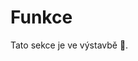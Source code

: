 # Funkce
Tato sekce je ve výstavbě 🚧.

<!--Funkce a procedury
==================

Asi bychom byli schopni naše programy psát tak, abychom nepotřebovali
použít funkce. Toto by nám však vystačilo na velmi krátké programy,
poněvadž bychom jinak museli všechen kód psát znovu a znovu. Základní
vlastností funkcí je jejich znovupoužitelnost. Pokud tedy máme úlohu,
kterou víme, že budeme požívat více než jednou, je vhodné ji umístit do
funkce. Takovýto blok kódu by též měl fungovat pokud možno co nejvíce
samostatně.

Funkce
------

V jazyce *C* je definice funkce do značné míry podobná definici funkce v
jiných jazycích. Uvádíme návratový datový typ a uvádíme datové typy
argumentů funkce. Toto je dáno statickou typovostí jazyka. Uveďme si
jednoduchý příklad pro výpočet mocniny čísla.

```c
int sqr( int number ) {
    return number * number;
}
int number = 3;
printf( "sqr( number ): %d\n", sqr( number ) ); // 9
```

Funkce je tedy deklarována tak, že jako první je uveden její návratový
typ. V našem případě tedy `int` pro celá čísla. Pak je uvedeno jméno funkce. V
tomto případě `sqr`. Pak je v kulatých závorkách uveden seznam parametrů
(nebo též argumentů), které funkce přijímá, tedy `number`. Tělo naší funkce `sqr`
obsahuje pouze jeden řádek, který vypočte druhou mocninu zadaného čísla
a takto spočítanou hodnotu vrátí z funkce ven pomocí klíčového slova `return`.
Volání funkce je pak provedeno jménem funkce s parametry uvedenými v
kulatých závorkách tak, jak je to uvedeno v příkladu.

Funkce nám také dovolují provádět generalizaci, což je zobecnění
zadaného problému. Vezměme si výpočet mocniny čísla jako jednoduchý
příklad. První ukázka funkce `sqr` umí vypočítat pouze druhou mocninu zadaného
čísla `number`. My bychom však chtěli vytvořit obecnou funkci na výpočet
jakékoli mocniny čísla. Taková funkce je v ukázce níže.

```c
int pow( int number, int exponent ) {
    int result = number;
    int i = 1;
    while ( i < exponent ) {
        result *= number;
        i++;
    }
    return result;
}

int a = 2, b = 3;
printf( "pow( %d, %d ): %d\n", pow( a, b ) );  // pow( 2, 3 ): 8
b = 5;
printf( "pow( %d, %d ): %d\n", pow( a, b ) );  // pow( 2, 5 ): 32
```

Funkce `pow` má nyní 2 parametry s mocněncem `number` a mocnitelem `exponent`. Místo natvrdo
nastavené hodnoty `2` pro výpočet druhé mocniny z předcházejícího příkladu
(realizovaného násobením) je mocnitel zadán parametrem funkce. Máme tak
zobecněný (generalizovaný) kód pro výpočet mocniny.

Procedury (funkce bez návratového typu)
---------------------------------------

V jazyce *C* máme jeden datový typ, který nemá přesné určení. Je to typ a
může prakticky znamenat cokoli. Nejčastěji jej používáme jako pointer na
nějakou struktury, kterou pak budeme dále přetypovávat. Velmi často je
však používán jako návratový typ funkce. V takovém případě funkce
nevrací žádnou hodnotu. Funkce pouze zpracuje vstupní data a tím její
úloha končí. Takové funkci říkáme procedura.

Parametry funkcí
----------------

V prvním příkladu pro výpočet druhé mocniny jsme použili parametr tak,
že byl volán tzv. hodnotou. To prakticky znamená, že hodnota uložená v
proměnné `number` na řádku 5 se nakopíruje do parametru `number` funkce `sqr` na řádku 1. Snadno si
lze představit, že pokud bychom chtěli ve funkci pracovat s větším
objemem dat, vyžadovalo by to velké kopírování dat, což by náš program
zpomalovalo. Další problém pak může nastat, když by kopírovaná data byla
větší než velikost stacku, kterou máme přidělenu.

Vyřešit můžeme tyto problémy jednoduše tak, že budeme argument funkce
předávat odkazem. Odkaz bude v kontextu našeho jazyka jednoduše pointer.
Ukažme si, jak upravit funkci pro výpočet druhé mocniny, aby akceptovala
argument předávaný odkazem.

TODO: Co tohle je za kravina... Predelat!!!

```c
int sqr( int *number ) {
    return *number * *number;
}
int number = 3;
printf( "sqr( &number ): %d\n", sqr( &number ) );  // sqr( &number ): 9
```

Jak již víme, pointer nám ukazuje na nějaké místo v paměti. Upravili
jsme definici funkce `sqr` tak, že argument number je nyní pointrem. Každá
proměnná je někde v paměti uložena a stejné je to i pro proměnnou `number`
dekladovanou na řádku 5. Abychom mohli do argumentu funkce `number`, který někam
ukazuje předat adresu paměti, musíme ji získat pomocí znaku `&` (řádek 7).
Tím pádem budeme ve funkci `sqr` pracovat s úplně stejnou pamětí jako při
definici proměnné `number` na řádku 5.

Ukažme si ještě, jak pracovat ve funkci s polem. Chtějme naprogramovat
funkci `sum`, která spočítá součet čísel v poli o zadané délce.

```c
int sum( int *array, int len ) {
    int result = 0;
    for ( int i = 0; i < len; i++ ) {
        result += array[ i ];
    }
    return result;
}
int array_len = 5;
int array_of_its[ array_len ] = { 1, 2, 3, 4, 5 };
printf( "sum( array_of_ints, array_len ): %d\n", sum( array_of_ints, array_len ) );  // 15
```

V jazyce *C* musíme funkcím, které pracují s polem předat samostatně délku
pole, poněvadž z pointeru samotného ji zjístit nemůžeme. Pole samotné
předáváme přes pointer `array` a jeho délku přes parametr `len`. Do funkce `sum` pole
předáme pomocí jeho názvu, protože ten je již adresou prvního prvku
pole. Ve funkci pak k prvkům pole přistupujeme tak, jak jsme zvyklí.

Pokud předáváme do funkce argument odkazem, můžeme obsah takové proměnné
změnit a tato změna se projeví i na datech, která jsme do funkce
poslali. To nám otvírá mnoho možností, jak efektivně manipulovat s daty
v procedurách. Mějme však na paměti, že pak můžeme snadno přijít k
úhoně, nebudeme-li bedlivě sledovat, co a kde měníme.

**Cvičení:** Vytvořte proceduru, která nastaví všechny
prvky předaného pole na zadanou hodnotu.

**Cvičení:** Vytvořte funkci, která zjistí počet sudých a
lichých čísel předaného pole. Tyto 2 čísla se vrátí pomocí dvou
proměnných, které budou pointery na inty.
-->
